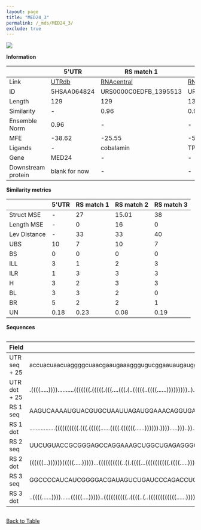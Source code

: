 ```yaml
---
layout: page
title: "MED24_3"
permalink: /_mds/MED24_3/
exclude: true
---
```




![](../../alns_9.28.22/aln_5HSAA064824_1.000.png?raw=true)


**Information**

| | 5'UTR       | RS match 1   | RS match 2  | RS match 3 |
| ---- | ----------- | ----------- | ----------- | ----------- |
| Link | <a href="http://utrdb.ba.itb.cnr.it/getutr/5HSAA064824/1" target="_blank" rel="noopener noreferrer">UTRdb</a>   | <a href="https://rnacentral.org/rna/URS0000C0EDFB/1395513" target="_blank" rel="noopener noreferrer">RNAcentral</a>     |<a href="https://rnacentral.org/rna/URS0000D9F45E/1913576" target="_blank" rel="noopener noreferrer">RNAcentral</a>  | <a href="https://rnacentral.org/rna/URS0002334519/1903117" target="_blank" rel="noopener noreferrer">RNAcentral</a>   |
| ID | 5HSAA064824     | URS0000C0EDFB_1395513     | URS0000D9F45E_1913576     | URS0002334519_1903117     |
| Length | 129     |  129    | 133   |  129    |
| Similarity | - | 0.96 | 0.93 | 0.95 |
| Ensemble Norm | 0.96 | - | - | - |
| MFE | -38.62 | -25.55 | -51.40 | -52.82 |
| Ligands | - | cobalamin | TPP | cobalamin |
| Gene | MED24 | - | - | - |
| Downstream protein | blank for now    |    -    | -  | - |


**Similarity metrics**

| | 5'UTR       | RS match 1   | RS match 2  | RS match 3 |
| ---- | ----------- | ----------- | ----------- | ----------- |
| Struct MSE | - | 27 | 15.01 | 38 |
| Length MSE | - | 0 | 16 | 0 |
| Lev Distance | - | 33 | 33 | 40 |
| UBS| 10 | 7 | 10 | 7 |
| BS | 0 | 0 | 0 | 0 |
| ILL | 3 | 1 | 2 | 3 |
| ILR | 1 | 3 | 3 | 3 |
| H | 3 | 2 | 3 | 3 |
| BL | 3 | 3 | 2 | 0 |
| BR | 5 | 2 | 2 | 1 |
| UN | 0.18 | 0.23 | 0.08 | 0.19 |

**Sequences**


<div style="overflow-x:auto;">

<table>
<colgroup>
<col width="30%" />
<col width="70%" />
</colgroup>
<thead>
<tr class="header">
<th>Field</th>
<th>Description</th>
</tr>
</thead>
<tbody>
<tr>
<td markdown="span">UTR seq + 25 </td>
<td markdown="span"> accuacuaacuaggggcuaacgaaugaaagggugucggaauaugauggagaagcccggucgacagugacgucgugggcgacgccggguugugagcggccuuucgATGAAGGTGGTCAACCTGAAGCAAG </td>
</tr>
<tr>
<td markdown="span">UTR dot + 25  </td>
<td markdown="span"> .((((.....))))..........(((((((.(((((.(((....(((.(..(((((..((((......)))))))))..).))).))).))).)).)))))))....((((.....))))........
</td>
</tr>


<tr>
<td markdown="span">RS 1 seq </td>
<td markdown="span"> AAGUCAAAAUGUACGUGCUAAUUAGAUGGAAACAGGUGAAAGUCCUGUACGGUCCCGCCACUGUAAGGGAGAAAUCCUAAGUCAGGUCUUUCUAAUUAGUUAAAUACUCACGAGGUAUGGGGGAGAGUU
</td>
</tr>


<tr>
<td markdown="span">RS 1 dot </td>
<td markdown="span"> ................((((((((((.(((.(((((......((((.((((((......)))))).)))).....)))..))....))).))))))))))...(((((.....)))))...........
</td>
</tr>


<tr>
<td markdown="span">RS 2 seq </td>
<td markdown="span"> UUCUGUACCGCGGGAGCCAGGAAAGCUGGCUGAGAGGGCGCCGAUUGCGCCGACCGACAGACGCCGCCCGAACUCCGGGGGCGUGGAACCUGAUCCGGCUCAUACCGGCGUAGGGAAGGAGACCUCGAUGUCG
</td>
</tr>


<tr>
<td markdown="span">RS 2 dot </td>
<td markdown="span"> ((((((...))))))(((((.....)))))...((((((((((..((.((((...((((((((((.((((.....))))))))).....))).)))))).))...))))))...........)))).......
</td>
</tr>


<tr>
<td markdown="span">RS 3 seq </td>
<td markdown="span"> GGCCCCAUCAUCGGGGACGAUAGUCUGAUCCCAGACCUGCGAUAGGGAAGCCGGUGCGAUUCCGGCGCGGUCGCGCCACUGUGUCGGGGAGACCCGGAGUCAGACCCCUGUCGCUCCAUCGCUGCACUA
</td>
</tr>


<tr>
<td markdown="span">RS 3 dot </td>
<td markdown="span"> ..((((......))))......(((((....)))))..((((((((((..((((..(..((((((((((((......)))))))))))).)..))))..).....)))))))))...............
</td>
</tr>

</tbody>
</table>


</div>


[Back to Table](../../display)
